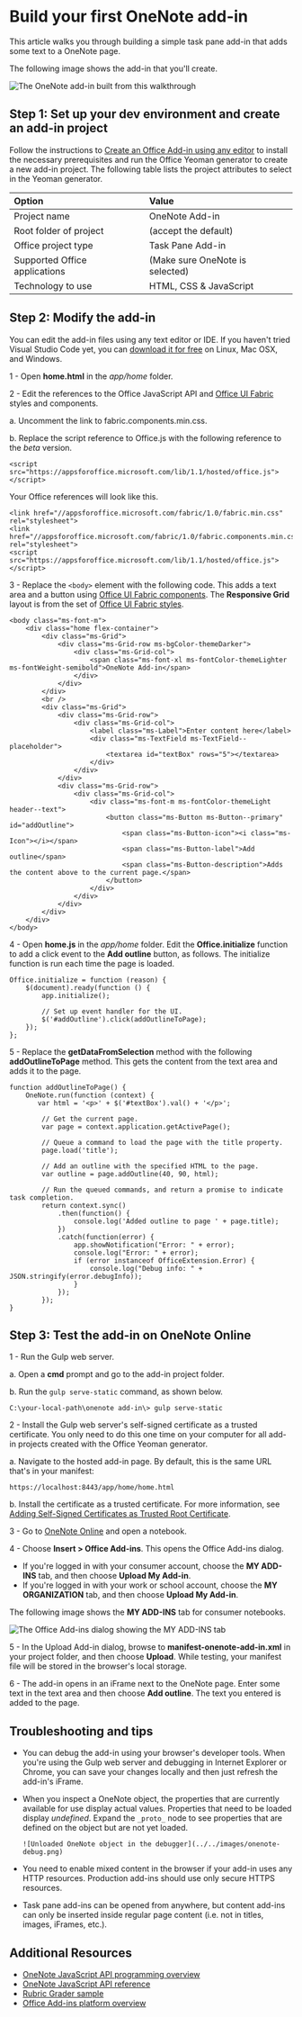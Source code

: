 # Build your first OneNote add-in

This article walks you through building a simple task pane add-in that adds some text to a OneNote page.

The following image shows the add-in that you'll create.

   ![The OneNote add-in built from this walkthrough](../../images/onenote-first-add-in.png)

<a name="setup"></a>
## Step 1: Set up your dev environment and create an add-in project
Follow the instructions to [Create an Office Add-in using any editor](../get-started/create-an-office-add-in-using-any-editor.md) to install the necessary prerequisites and run the Office Yeoman generator to create a new add-in project. The following table lists  the project attributes to select in the Yeoman generator.

| Option | Value |
|:------|:------|
| Project name | OneNote Add-in |
| Root folder of project | (accept the default) |
| Office project type | Task Pane Add-in |
| Supported Office applications | (Make sure OneNote is selected) |
| Technology to use | HTML, CSS & JavaScript |

<a name="develop"></a>
## Step 2: Modify the add-in
You can edit the add-in files using any text editor or IDE. If you haven't tried Visual Studio Code yet, you can [download it for free](https://code.visualstudio.com/) on Linux, Mac OSX, and Windows.

1 - Open **home.html** in the *app/home* folder. 

2 - Edit the references to the Office JavaScript API and [Office UI Fabric](http://dev.office.com/fabric) styles and components.

  a. Uncomment the link to fabric.components.min.css.
  
  b. Replace the script reference to Office.js with the following reference to the *beta* version.

  ```
  <script src="https://appsforoffice.microsoft.com/lib/1.1/hosted/office.js"></script>
  ```

  Your Office references will look like this.

  ```
  <link href="//appsforoffice.microsoft.com/fabric/1.0/fabric.min.css" rel="stylesheet">
  <link href="//appsforoffice.microsoft.com/fabric/1.0/fabric.components.min.css" rel="stylesheet">
  <script src="https://appsforoffice.microsoft.com/lib/1.1/hosted/office.js"></script>
  ```

3 - Replace the `<body>` element with the following code. This adds a text area and a button using [Office UI Fabric components](http://dev.office.com/fabric/components). The **Responsive Grid** layout is from the set of [Office UI Fabric styles](http://dev.office.com/fabric/styles). 

  ```
  <body class="ms-font-m">
      <div class="home flex-container">
          <div class="ms-Grid">
              <div class="ms-Grid-row ms-bgColor-themeDarker">
                  <div class="ms-Grid-col">
                      <span class="ms-font-xl ms-fontColor-themeLighter ms-fontWeight-semibold">OneNote Add-in</span>
                  </div>
              </div>
          </div>
          <br />
          <div class="ms-Grid">
              <div class="ms-Grid-row">
                  <div class="ms-Grid-col">
                      <label class="ms-Label">Enter content here</label>
                      <div class="ms-TextField ms-TextField--placeholder">
                          <textarea id="textBox" rows="5"></textarea>
                      </div>
                  </div>
              </div>
              <div class="ms-Grid-row">
                  <div class="ms-Grid-col">
                      <div class="ms-font-m ms-fontColor-themeLight header--text">
                          <button class="ms-Button ms-Button--primary" id="addOutline">
                              <span class="ms-Button-icon"><i class="ms-Icon"></i></span>
                              <span class="ms-Button-label">Add outline</span>
                              <span class="ms-Button-description">Adds the content above to the current page.</span>
                          </button>
                      </div>
                  </div>
              </div>
          </div>
      </div>
  </body>
  ```

4 - Open **home.js** in the *app/home* folder. Edit the **Office.initialize** function to add a click event to the **Add outline** button, as follows. The initialize function is run each time the page is loaded.

  ```
  Office.initialize = function (reason) {
      $(document).ready(function () {
          app.initialize();
  
          // Set up event handler for the UI.
          $('#addOutline').click(addOutlineToPage);
      });
  };
  ```
 
5 - Replace the **getDataFromSelection** method with the following **addOutlineToPage** method. This gets the content from the text area and adds it to the page.

  ```
  function addOutlineToPage() {        
      OneNote.run(function (context) {
         var html = '<p>' + $('#textBox').val() + '</p>';
  
          // Get the current page.
          var page = context.application.getActivePage();
  
          // Queue a command to load the page with the title property.             
          page.load('title'); 
  
          // Add an outline with the specified HTML to the page.
          var outline = page.addOutline(40, 90, html);
  
          // Run the queued commands, and return a promise to indicate task completion.
          return context.sync()
              .then(function() {
                  console.log('Added outline to page ' + page.title);
              })
              .catch(function(error) {
                  app.showNotification("Error: " + error); 
                  console.log("Error: " + error); 
                  if (error instanceof OfficeExtension.Error) { 
                      console.log("Debug info: " + JSON.stringify(error.debugInfo)); 
                  } 
              }); 
          });
  }
  ```

<a name="test"></a>
## Step 3: Test the add-in on OneNote Online
1 - Run the Gulp web server.  

  a. Open a **cmd** prompt and go to the add-in project folder. 
  
  b. Run the `gulp serve-static` command, as shown below.

  ```
  C:\your-local-path\onenote add-in\> gulp serve-static
  ```

2 - Install the Gulp web server's self-signed certificate as a trusted certificate. You only need to do this one time on your computer for all add-in projects created with the Office Yeoman generator.

   a. Navigate to the hosted add-in page. By default, this is the same URL that's in your manifest:

  ```
  https://localhost:8443/app/home/home.html
  ```

   b. Install the certificate as a trusted certificate. For more information, see [Adding Self-Signed Certificates as Trusted Root Certificate](https://github.com/OfficeDev/generator-office/blob/master/docs/trust-self-signed-cert.md).

3 - Go to [OneNote Online](https://www.onenote.com/notebooks) and open a notebook.

4 - Choose **Insert > Office Add-ins**. This opens the Office Add-ins dialog.
  - If you're logged in with your consumer account, choose the **MY ADD-INS** tab, and then choose  **Upload My Add-in**.
  - If you're logged in with your work or school account, choose the **MY ORGANIZATION** tab, and then choose  **Upload My Add-in**. 
  
  The following image shows the **MY ADD-INS** tab for consumer notebooks.

  ![The Office Add-ins dialog showing the MY ADD-INS tab](../../images/onenote-office-add-ins-dialog.png)

5 - In the Upload Add-in dialog, browse to **manifest-onenote-add-in.xml** in your project folder, and then choose **Upload**. While testing, your manifest file will be stored in the browser's local storage.

6 - The add-in opens in an iFrame next to the OneNote page. Enter some text in the text area and then choose **Add outline**. The text you entered is added to the page. 

## Troubleshooting and tips
- You can debug the add-in using your browser's developer tools. When you're using the Gulp web server and debugging in Internet Explorer or Chrome, you can save your changes locally and then just refresh the add-in's iFrame.

- When you inspect a OneNote object, the properties that are currently available for use display actual values. Properties that need to be loaded display *undefined*. Expand the `_proto_` node to see properties that are defined on the object but are not yet loaded.

      ![Unloaded OneNote object in the debugger](../../images/onenote-debug.png)

- You need to enable mixed content in the browser if your add-in uses any HTTP resources. Production add-ins should use only secure HTTPS resources.

-  Task pane add-ins can be opened from anywhere, but content add-ins can only be inserted inside regular page content (i.e. not in titles, images, iFrames, etc.). 

## Additional Resources

- [OneNote JavaScript API programming overview](onenote-add-ins-programming-overview.md)
- [OneNote JavaScript API reference](../../reference/onenote/onenote-add-ins-javascript-reference.md)
- [Rubric Grader sample](https://github.com/OfficeDev/OneNote-Add-in-Rubric-Grader)
- [Office Add-ins platform overview](https://dev.office.com/docs/add-ins/overview/office-add-ins)

